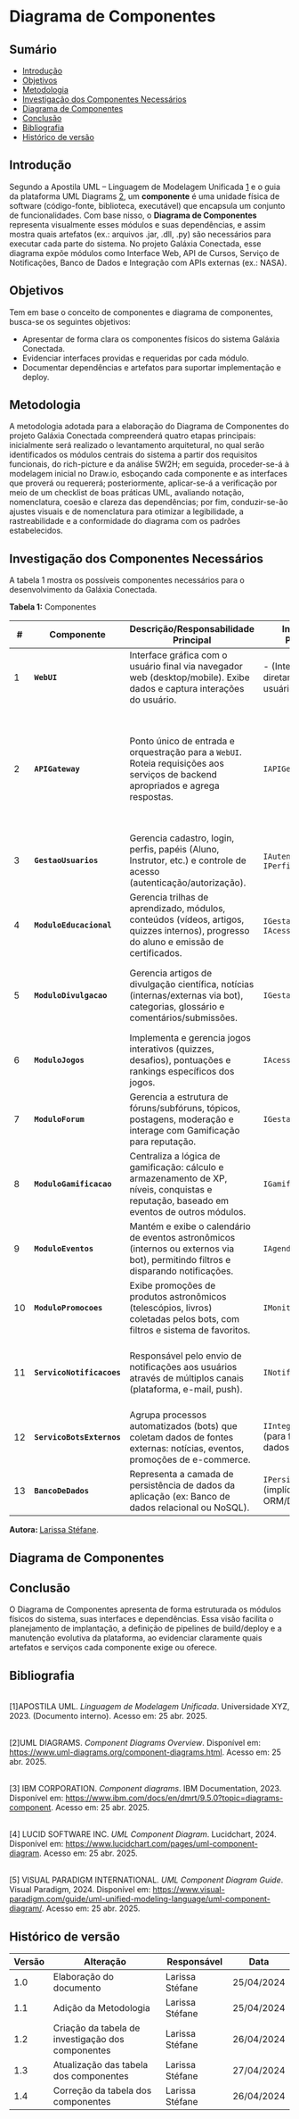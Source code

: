 # Diagrama de Componentes

## Sumário

- [Introdução](#introdução)  
- [Objetivos](#objetivos)  
- [Metodologia](#metodologia)  
- [Investigação dos Componentes Necessários](#investigação-dos-componentes-necessários)  
- [Diagrama de Componentes](#diagrama-de-componentes)  
- [Conclusão](#conclusão)  
- [Bibliografia](#bibliografia)  
- [Histórico de versão](#histórico-de-versão)  

## Introdução

Segundo a Apostila UML – Linguagem de Modelagem Unificada [1](#ref1) e o guia da plataforma UML Diagrams [2](#ref2), um **componente** é uma unidade física de software (código-fonte, biblioteca, executável) que encapsula um conjunto de funcionalidades. Com base nisso, o **Diagrama de Componentes** representa visualmente esses módulos e suas dependências, e assim mostra quais artefatos (ex.: arquivos .jar, .dll, .py) são necessários para executar cada parte do sistema. No projeto Galáxia Conectada, esse diagrama expõe módulos como Interface Web, API de Cursos, Serviço de Notificações, Banco de Dados e Integração com APIs externas (ex.: NASA).

## Objetivos

Tem em base o conceito de componentes e diagrama de componentes, busca-se os seguintes objetivos: 

- Apresentar de forma clara os componentes físicos do sistema Galáxia Conectada.  
- Evidenciar interfaces providas e requeridas por cada módulo.  
- Documentar dependências e artefatos para suportar implementação e deploy.  

## Metodologia

A metodologia adotada para a elaboração do Diagrama de Componentes do projeto Galáxia Conectada compreenderá quatro etapas principais: inicialmente será realizado o levantamento arquitetural, no qual serão identificados os módulos centrais do sistema a partir dos requisitos funcionais, do rich-picture e da análise 5W2H; em seguida, proceder-se-á à modelagem inicial no Draw.io, esboçando cada componente e as interfaces que proverá ou requererá; posteriormente, aplicar-se-á a verificação por meio de um checklist de boas práticas UML, avaliando notação, nomenclatura, coesão e clareza das dependências; por fim, conduzir-se-ão ajustes visuais e de nomenclatura para otimizar a legibilidade, a rastreabilidade e a conformidade do diagrama com os padrões estabelecidos.

## Investigação dos Componentes Necessários


A tabela 1 mostra os possíveis componentes necessários para o desenvolvimento da Galáxia Conectada.

**Tabela 1:** Componentes

| # | Componente      | Descrição/Responsabilidade Principal        | Interfaces Providas  | Dependências / Interfaces Requeridas  |
|---|-----------------|---------------------------------------------|----------------------|---------------------------------------|
| 1 | **`WebUI`** | Interface gráfica com o usuário final via navegador web (desktop/mobile). Exibe dados e captura interações do usuário.                  | - (Interage diretamente com o usuário)             | `IAPIGeral` (do APIGateway)                                                                                                                                                                  |
| 2 | **`APIGateway`** | Ponto único de entrada e orquestração para a `WebUI`. Roteia requisições aos serviços de backend apropriados e agrega respostas.           | `IAPIGeral`                                        | `IAutenticacao`, `IPerfilUsuario`, `IGestaoCursos`, `IAcessoConteudo`, `IGestaoArtigos`, `IAcessoJogos`, `IGestaoForum`, `IGamificacao`, `IAgendaEventos`, `IMonitorPromocoes`, `INotificacoes` |
| 3 | **`GestaoUsuarios`** | Gerencia cadastro, login, perfis, papéis (Aluno, Instrutor, etc.) e controle de acesso (autenticação/autorização).                     | `IAutenticacao`, `IPerfilUsuario`                  | `IPersistencia` (do BancoDeDados)                                                                                                                                                            |
| 4 | **`ModuloEducacional`** | Gerencia trilhas de aprendizado, módulos, conteúdos (vídeos, artigos, quizzes internos), progresso do aluno e emissão de certificados.    | `IGestaoCursos`, `IAcessoConteudo`                 | `IPersistencia`, `IGamificacao`, `IPerfilUsuario`                                                                                                                                            |
| 5 | **`ModuloDivulgacao`** | Gerencia artigos de divulgação científica, notícias (internas/externas via bot), categorias, glossário e comentários/submissões.         | `IGestaoArtigos`                                   | `IPersistencia`, `IIntegracaoExterna` (para notícias), `IPerfilUsuario`, `INotificacoes` (para novas publicações/comentários)                                                                |
| 6 | **`ModuloJogos`** | Implementa e gerencia jogos interativos (quizzes, desafios), pontuações e rankings específicos dos jogos.                                 | `IAcessoJogos`                                     | `IPersistencia`, `IGamificacao`, `IPerfilUsuario`                                                                                                                                            |
| 7 | **`ModuloForum`** | Gerencia a estrutura de fóruns/subfóruns, tópicos, postagens, moderação e interage com Gamificação para reputação.                       | `IGestaoForum`                                     | `IPersistencia`, `IGamificacao`, `IPerfilUsuario`, `INotificacoes`                                                                                                                           |
| 8 | **`ModuloGamificacao`** | Centraliza a lógica de gamificação: cálculo e armazenamento de XP, níveis, conquistas e reputação, baseado em eventos de outros módulos. | `IGamificacao`                                     | `IPersistencia`, `IPerfilUsuario`                                                                                                                                                            |
| 9 | **`ModuloEventos`** | Mantém e exibe o calendário de eventos astronômicos (internos ou externos via bot), permitindo filtros e disparando notificações.         | `IAgendaEventos`                                   | `IPersistencia`, `IIntegracaoExterna` (para eventos), `INotificacoes`                                                                                                                        |
| 10| **`ModuloPromocoes`** | Exibe promoções de produtos astronômicos (telescópios, livros) coletadas pelos bots, com filtros e sistema de favoritos.                | `IMonitorPromocoes`                                | `IPersistencia`, `IIntegracaoExterna` (para promoções), `INotificacoes`                                                                                                                      |
| 11| **`ServicoNotificacoes`** | Responsável pelo envio de notificações aos usuários através de múltiplos canais (plataforma, e-mail, push).                            | `INotificacoes`                                    | `IPerfilUsuario` (para dados de contato/preferências), (Possivelmente serviços externos de email/push API)                                                                                |
| 12| **`ServicoBotsExternos`** | Agrupa processos automatizados (bots) que coletam dados de fontes externas: notícias, eventos, promoções de e-commerce.                 | `IIntegracaoExterna` (para fornecer dados coletados) | `IPersistencia` (para configuração/logs), (APIs/Sites Externos)                                                                                                                               |
| 13| **`BancoDeDados`** | Representa a camada de persistência de dados da aplicação (ex: Banco de dados relacional ou NoSQL).                                    | `IPersistencia` (implícita ou via ORM/Driver)      | - (É a base da infraestrutura de dados)                                                                                                                                                     |




<b> Autora: </b> <a href="https://github.com/SkywalkerSupreme">Larissa Stéfane</a>.

## Diagrama de Componentes


## Conclusão

O Diagrama de Componentes apresenta de forma estruturada os módulos físicos do sistema, suas interfaces e dependências. Essa visão facilita o planejamento de implantação, a definição de pipelines de build/deploy e a manutenção evolutiva da plataforma, ao evidenciar claramente quais artefatos e serviços cada componente exige ou oferece.

## Bibliografia

<a name="ref1"></a>  
[1]APOSTILA UML. *Linguagem de Modelagem Unificada*. Universidade XYZ, 2023. (Documento interno). Acesso em: 25 abr. 2025.  

<a name="ref2"></a>  
[2]UML DIAGRAMS. *Component Diagrams Overview*. Disponível em: https://www.uml-diagrams.org/component-diagrams.html. Acesso em: 25 abr. 2025. 

<a name="ref3"></a>  
[3] IBM CORPORATION. *Component diagrams*. IBM Documentation, 2023. Disponível em: https://www.ibm.com/docs/en/dmrt/9.5.0?topic=diagrams-component. Acesso em: 25 abr. 2025.  

<a name="ref4"></a>  
[4] LUCID SOFTWARE INC. *UML Component Diagram*. Lucidchart, 2024. Disponível em: https://www.lucidchart.com/pages/uml-component-diagram. Acesso em: 25 abr. 2025.

<a name="ref5"></a>  
[5] VISUAL PARADIGM INTERNATIONAL. *UML Component Diagram Guide*. Visual Paradigm, 2024. Disponível em: https://www.visual-paradigm.com/guide/uml-unified-modeling-language/uml-component-diagram/. Acesso em: 25 abr. 2025.  

## Histórico de versão

| Versão | Alteração | Responsável | Data |
| - | - | - | - |
| 1.0 | Elaboração do documento| Larissa Stéfane | 25/04/2024 |
| 1.1 | Adição da Metodologia  | Larissa Stéfane | 25/04/2024 |
| 1.2 | Criação da tabela de investigação dos componentes | Larissa Stéfane | 26/04/2024 |
| 1.3 | Atualização das tabela dos componentes | Larissa Stéfane | 27/04/2024 |
| 1.4 | Correção da tabela dos componentes | Larissa Stéfane | 26/04/2024 |
